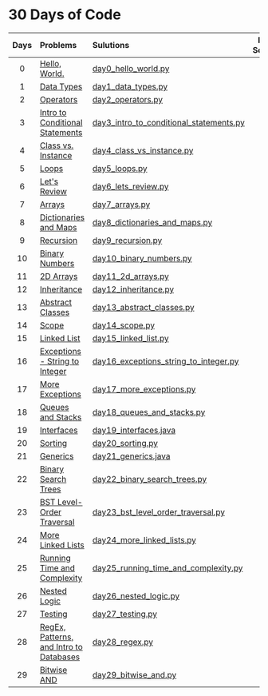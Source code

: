 # 30 Days of Code

| Days | Problems | Sulutions | Max Scores | Difficulty |
|:----:|:---------|:----------|:----------:|:----------:|
| 0 | [Hello, World.](https://www.hackerrank.com/challenges/30-hello-world/problem) | [day0_hello_world.py](https://github.com/quqixun/Hackerrank_Python/blob/master/30%20Days%20of%20Code/day0_hello_world.py) | 30 | Easy |
| 1 | [Data Types](https://www.hackerrank.com/challenges/30-data-types/problem) | [day1_data_types.py](https://github.com/quqixun/Hackerrank_Python/blob/master/30%20Days%20of%20Code/day1_data_types.py) | 30 | Easy |
| 2 | [Operators](https://www.hackerrank.com/challenges/30-operators/problem) | [day2_operators.py](https://github.com/quqixun/Hackerrank_Python/blob/master/30%20Days%20of%20Code/day2_operators.py) | 30 | Easy |
| 3 | [Intro to Conditional Statements](https://www.hackerrank.com/challenges/30-conditional-statements/problem) | [day3_intro_to_conditional_statements.py](https://github.com/quqixun/Hackerrank_Python/blob/master/30%20Days%20of%20Code/day3_intro_to_conditional_statements.py) | 30 | Easy |
| 4 | [Class vs. Instance](https://www.hackerrank.com/challenges/30-class-vs-instance/problem) | [day4_class_vs_instance.py](https://github.com/quqixun/Hackerrank_Python/blob/master/30%20Days%20of%20Code/day4_class_vs_instance.py) | 30 | Easy |
| 5 | [Loops](https://www.hackerrank.com/challenges/30-loops/problem) | [day5_loops.py](https://github.com/quqixun/Hackerrank_Python/blob/master/30%20Days%20of%20Code/day5_loops.py) | 30 | Easy |
| 6 | [Let's Review](https://www.hackerrank.com/challenges/30-review-loop/problem) | [day6_lets_review.py](https://github.com/quqixun/Hackerrank_Python/blob/master/30%20Days%20of%20Code/day6_lets_review.py) | 30 | Easy |
| 7 | [Arrays](https://www.hackerrank.com/challenges/30-arrays/problem) | [day7_arrays.py](https://github.com/quqixun/Hackerrank_Python/blob/master/30%20Days%20of%20Code/day7_arrays.py) | 30 | Easy |
| 8 | [Dictionaries and Maps](https://www.hackerrank.com/challenges/30-dictionaries-and-maps/problem) | [day8_dictionaries_and_maps.py](https://github.com/quqixun/Hackerrank_Python/blob/master/30%20Days%20of%20Code/day8_dictionaries_and_maps.py) | 30 | Easy |
| 9 | [Recursion](https://www.hackerrank.com/challenges/30-recursion/problem) | [day9_recursion.py](https://github.com/quqixun/Hackerrank_Python/blob/master/30%20Days%20of%20Code/day9_recursion.py) | 30 | Easy |
| 10 | [Binary Numbers](https://www.hackerrank.com/challenges/30-binary-numbers/tutorial) | [day10_binary_numbers.py](https://github.com/quqixun/Hackerrank_Python/blob/master/30%20Days%20of%20Code/day10_binary_numbers.py) | 30 | Easy |
| 11 | [2D Arrays](https://www.hackerrank.com/challenges/30-2d-arrays/tutorial) | [day11_2d_arrays.py](https://github.com/quqixun/Hackerrank_Python/blob/master/30%20Days%20of%20Code/day11_2d_arrays.py) | 30 | Easy |
| 12 | [Inheritance](https://www.hackerrank.com/challenges/30-inheritance/tutorial) | [day12_inheritance.py](https://github.com/quqixun/Hackerrank_Python/blob/master/30%20Days%20of%20Code/day12_inheritance.py) | 30 | Easy |
| 13 | [Abstract Classes](https://www.hackerrank.com/challenges/30-abstract-classes/tutorial) | [day13_abstract_classes.py](https://github.com/quqixun/Hackerrank_Python/blob/master/30%20Days%20of%20Code/day13_abstract_classes.py) | 30 | Easy |
| 14 | [Scope](https://www.hackerrank.com/challenges/30-scope/tutorial) | [day14_scope.py](https://github.com/quqixun/Hackerrank_Python/blob/master/30%20Days%20of%20Code/day14_scope.py) | 30 | Easy |
| 15 | [Linked List](https://www.hackerrank.com/challenges/30-linked-list/tutorial) | [day15_linked_list.py](https://github.com/quqixun/Hackerrank_Python/blob/master/30%20Days%20of%20Code/day15_linked_list.py) | 30 | Easy |
| 16 | [Exceptions - String to Integer](https://www.hackerrank.com/challenges/30-exceptions-string-to-integer/tutorial) | [day16_exceptions_string_to_integer.py](https://github.com/quqixun/Hackerrank_Python/blob/master/30%20Days%20of%20Code/day16_exceptions_string_to_integer.py) | 30 | Easy |
| 17 | [More Exceptions](https://www.hackerrank.com/challenges/30-more-exceptions/tutorial) | [day17_more_exceptions.py](https://github.com/quqixun/Hackerrank_Python/blob/master/30%20Days%20of%20Code/day17_more_exceptions.py) | 30 | Easy |
| 18 | [Queues and Stacks](https://www.hackerrank.com/challenges/30-queues-stacks/tutorial) | [day18_queues_and_stacks.py](https://github.com/quqixun/Hackerrank_Python/blob/master/30%20Days%20of%20Code/day18_queues_and_stacks.py) | 30 | Easy |
| 19 | [Interfaces](https://www.hackerrank.com/challenges/30-interfaces/tutorial) | [day19_interfaces.java](https://github.com/quqixun/Hackerrank_Python/blob/master/30%20Days%20of%20Code/day19_interfaces.java) | 30 | Easy |
| 20 | [Sorting](https://www.hackerrank.com/challenges/30-sorting/tutorial) | [day20_sorting.py](https://github.com/quqixun/Hackerrank_Python/blob/master/30%20Days%20of%20Code/day20_sorting.py) | 30 | Easy |
| 21 | [Generics](https://www.hackerrank.com/challenges/30-generics/tutorial) | [day21_generics.java](https://github.com/quqixun/Hackerrank_Python/blob/master/30%20Days%20of%20Code/day21_generics.java) | 30 | Easy |
| 22 | [Binary Search Trees](https://www.hackerrank.com/challenges/30-binary-search-trees/tutorial) | [day22_binary_search_trees.py](https://github.com/quqixun/Hackerrank_Python/blob/master/30%20Days%20of%20Code/day22_binary_search_trees.py) | 30 | Easy |
| 23 | [BST Level-Order Traversal](https://www.hackerrank.com/challenges/30-binary-trees/tutorial) | [day23_bst_level_order_traversal.py](https://github.com/quqixun/Hackerrank_Python/blob/master/30%20Days%20of%20Code/day23_bst_level_order_traversal.py) | 30 | Easy |
| 24 | [More Linked Lists](https://www.hackerrank.com/challenges/30-linked-list-deletion/problem) | [day24_more_linked_lists.py](https://github.com/quqixun/Hackerrank_Python/blob/master/30%20Days%20of%20Code/day24_more_linked_lists.py) | 30 | Easy |
| 25 | [Running Time and Complexity](https://www.hackerrank.com/challenges/30-running-time-and-complexity/problem) | [day25_running_time_and_complexity.py](https://github.com/quqixun/Hackerrank_Python/blob/master/30%20Days%20of%20Code/day25_running_time_and_complexity.py) | 30 | Medium |
| 26 | [Nested Logic](https://www.hackerrank.com/challenges/30-nested-logic/problem) | [day26_nested_logic.py](https://github.com/quqixun/Hackerrank_Python/blob/master/30%20Days%20of%20Code/day26_nested_logic.py) | 30 | Easy |
| 27 | [Testing](https://www.hackerrank.com/challenges/30-testing/problem) | [day27_testing.py](https://github.com/quqixun/Hackerrank_Python/blob/master/30%20Days%20of%20Code/day27_testing.py) | 30 | Stupid |
| 28 | [RegEx, Patterns, and Intro to Databases](https://www.hackerrank.com/challenges/30-regex-patterns/problem) | [day28_regex.py](https://github.com/quqixun/Hackerrank_Python/blob/master/30%20Days%20of%20Code/day28_regex.py) | 30 | Medium |
| 29 | [Bitwise AND](https://www.hackerrank.com/challenges/30-bitwise-and/problem) | [day29_bitwise_and.py](https://github.com/quqixun/Hackerrank_Python/blob/master/30%20Days%20of%20Code/day29_bitwise_and.py) | 30 | Medium |
